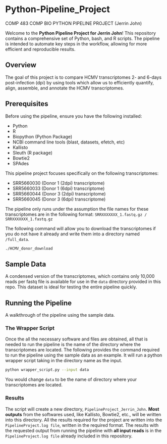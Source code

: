 # Python-Pipeline_Project
COMP 483 COMP BIO PYTHON PIPELINE PROJECT (Jerrin John)

Welcome to the **Python Pipeline Project for Jerrin John**! This repository contains a comprehensive set of Python, bash, and R scripts. The pipeline is intended to automate key steps in the workflow, allowing for more efficient and reproducible results.

## Overview

The goal of this project is to compare HCMV transcriptomes 2- and 6-days post-infection (dpi) by using tools which allow us to efficiently quantify, align, assemble, and annotate the HCMV transcriptomes.

## Prerequisites

Before using the pipeline, ensure you have the following installed:
- Python
- R
- Biopython (Python Package)
- NCBI command line tools (blast, datasets, efetch, etc)
- Kallisto
- Sleuth (R package)
- Bowtie2
- SPAdes

This pipeline project focuses specifically on the following transcriptomes:
- SRR5660030 (Donor 1 (2dpi) transcriptome)
- SRR5660033 (Donor 1 (6dpi) transcriptome)
- SRR5660044 (Donor 3 (2dpi) transcriptome)
- SRR5660045 (Donor 3 (6dpi) transcriptome)

The pipeline only runs under the assumption the file names for these transcriptomes are in the following format:
`SRRXXXXXXX_1.fastq.gz / SRRXXXXXXX_1.fastq.gz`

The following command will allow you to download the transcriptomes if you do not have it already and write them into a directory named `/full_data`.
```bash
./HCMV_donor_download
```

## Sample Data

A condensed version of the transcriptomes, which contains only 10,000 reads per fastq file is available for use in the `data` directory provided in this repo. This dataset is ideal for testing the entire pipeline quickly.

## Running the Pipeline

A walkthrough of the pipeline using the sample data.

### The Wrapper Script

Once the all the necessary software and files are obtained, all that is needed to run the pipeline is the name of the directory where the transcriptomes are located. The following provides the command required to run the pipeline using the sample data as an example. It will run a python wrapper script taking in the directory name as the input.
```bash
python wrapper_script.py --input data
```
You would change `data` to be the name of directory where your transcriptomes are located. 

### Results
The script will create a new directory, `PipelineProject_Jerrin_John`. **Most outputs** from the softwares used, like Kallisto, Bowtie2, etc., will be written into this directory. All the results required for the project are written into the `PipelineProject.log file`, written in the required format. 
The results with the requested output from running the pipeline with **all input reads** is in the `PipelineProject.log file` already included in this repository. 

